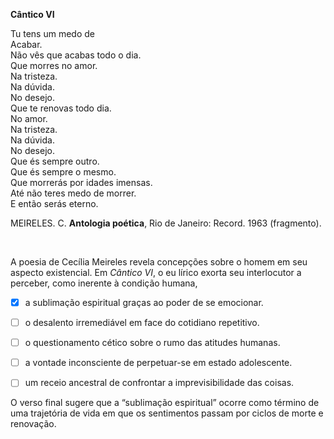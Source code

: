 

**Cântico VI**

Tu tens um medo de\
Acabar.\
Não vês que acabas todo o dia.\
Que morres no amor.\
Na tristeza.\
Na dúvida.\
No desejo.\
Que te renovas todo dia.\
No amor.\
Na tristeza.\
Na dúvida.\
No desejo.\
Que és sempre outro.\
Que és sempre o mesmo.\
Que morrerás por idades imensas.\
Até não teres medo de morrer.\
E então serás eterno.

MEIRELES. C. **Antologia poética**, Rio de Janeiro: Record. 1963 (fragmento).

 

A poesia de Cecília Meireles revela concepções sobre o homem em seu aspecto existencial. Em *Cântico VI*, o eu lírico exorta seu interlocutor a perceber, como inerente à condição humana,



- [x] a sublimação espiritual graças ao poder de se emocionar.
- [ ] o desalento irremediável em face do cotidiano repetitivo.
- [ ] o questionamento cético sobre o rumo das atitudes humanas.
- [ ] a vontade inconsciente de perpetuar-se em estado adolescente.
- [ ] um receio ancestral de confrontar a imprevisibilidade das coisas.


O verso final sugere que a “sublimação espiritual” ocorre como término de uma trajetória de vida em que os sentimentos passam por ciclos de morte e renovação.

        